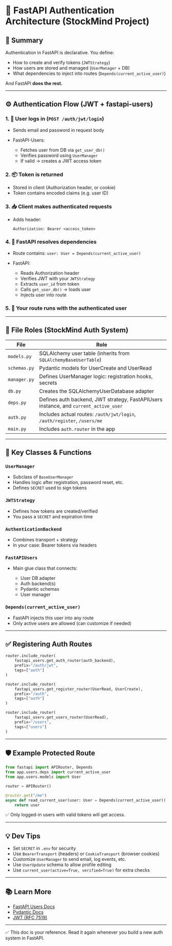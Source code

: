 # 🔐 FastAPI Authentication Architecture (StockMind Project)


## 🧠 Summary

Authentication in FastAPI is declarative. You define:

* How to create and verify tokens (`JWTStrategy`)
* How users are stored and managed (`UserManager` + DB)
* What dependencies to inject into routes (`Depends(current_active_user)`)

And FastAPI **does the rest.**

---

## ⚙️ Authentication Flow (JWT + fastapi-users)

### 1. 🔐 **User logs in** (`POST /auth/jwt/login`)

* Sends email and password in request body
* FastAPI-Users:

  * Fetches user from DB via `get_user_db()`
  * Verifies password using `UserManager`
  * If valid → creates a JWT access token

### 2. 📦 **Token is returned**

* Stored in client (Authorization header, or cookie)
* Token contains encoded claims (e.g. user ID)

### 3. 📥 **Client makes authenticated requests**

* Adds header:

  ```http
  Authorization: Bearer <access_token>
  ```

### 4. 🧩 **FastAPI resolves dependencies**

* Route contains: `user: User = Depends(current_active_user)`
* FastAPI:

  * Reads Authorization header
  * Verifies JWT with your `JWTStrategy`
  * Extracts `user_id` from token
  * Calls `get_user_db()` → loads user
  * Injects user into route

### 5. 🎉 **Your route runs with the authenticated user**

---

## 📁 File Roles (StockMind Auth System)

| File         | Role                                                                                 |
| ------------ | ------------------------------------------------------------------------------------ |
| `models.py`  | SQLAlchemy user table (inherits from `SQLAlchemyBaseUserTable`)                      |
| `schemas.py` | Pydantic models for UserCreate and UserRead                                          |
| `manager.py` | Defines UserManager logic: registration hooks, secrets                               |
| `db.py`      | Creates the SQLAlchemyUserDatabase adapter                                           |
| `deps.py`    | Defines auth backend, JWT strategy, FastAPIUsers instance, and `current_active_user` |
| `auth.py`    | Includes actual routes: `/auth/jwt/login`, `/auth/register`, `/users/me`             |
| `main.py`    | Includes `auth.router` in the app                                                    |

---

## 🔑 Key Classes & Functions

### `UserManager`

* Subclass of `BaseUserManager`
* Handles logic after registration, password reset, etc.
* Defines `SECRET` used to sign tokens

### `JWTStrategy`

* Defines how tokens are created/verified
* You pass a `SECRET` and expiration time

### `AuthenticationBackend`

* Combines transport + strategy
* In your case: Bearer tokens via headers

### `FastAPIUsers`

* Main glue class that connects:

  * User DB adapter
  * Auth backend(s)
  * Pydantic schemas
  * User manager

### `Depends(current_active_user)`

* FastAPI injects this user into any route
* Only active users are allowed (can customize if needed)

---

## ✅ Registering Auth Routes

```python
router.include_router(
    fastapi_users.get_auth_router(auth_backend),
    prefix="/auth/jwt",
    tags=["auth"]
)

router.include_router(
    fastapi_users.get_register_router(UserRead, UserCreate),
    prefix="/auth",
    tags=["auth"]
)

router.include_router(
    fastapi_users.get_users_router(UserRead),
    prefix="/users",
    tags=["users"]
)
```

---

## 🛡️ Example Protected Route

```python
from fastapi import APIRouter, Depends
from app.users.deps import current_active_user
from app.users.models import User

router = APIRouter()

@router.get("/me")
async def read_current_user(user: User = Depends(current_active_user)):
    return user
```

✅ Only logged-in users with valid tokens will get access.

---

## 💡 Dev Tips

* Set `SECRET` in `.env` for security
* Use `BearerTransport` (headers) or `CookieTransport` (browser cookies)
* Customize `UserManager` to send email, log events, etc.
* Use `UserUpdate` schema to allow profile editing
* Use `current_user(active=True, verified=True)` for extra checks

---

## 📚 Learn More

* [FastAPI Users Docs](https://fastapi-users.github.io/fastapi-users/12.1/)
* [Pydantic Docs](https://docs.pydantic.dev/)
* [JWT (RFC 7519)](https://datatracker.ietf.org/doc/html/rfc7519)

---

✅ This doc is your reference. Read it again whenever you build a new auth system in FastAPI.
